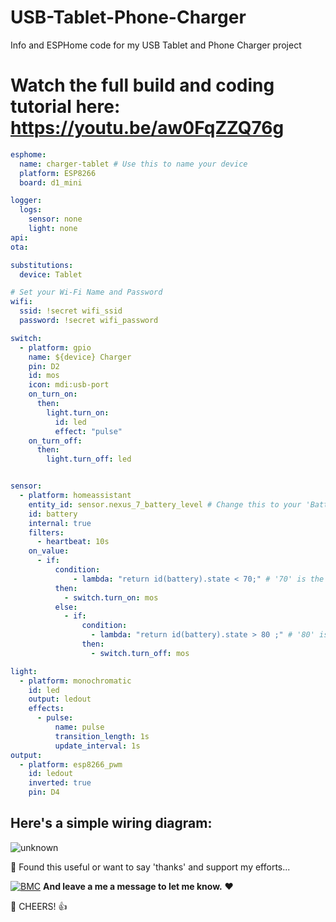 # USB-Tablet-Phone-Charger
Info and ESPHome code for my USB Tablet and Phone Charger project

# Watch the full build and coding tutorial here: https://youtu.be/aw0FqZZQ76g

```yaml
esphome:
  name: charger-tablet # Use this to name your device
  platform: ESP8266
  board: d1_mini

logger:
  logs:
    sensor: none
    light: none
api:
ota:

substitutions:
  device: Tablet

# Set your Wi-Fi Name and Password
wifi:
  ssid: !secret wifi_ssid
  password: !secret wifi_password

switch:
  - platform: gpio
    name: ${device} Charger
    pin: D2
    id: mos
    icon: mdi:usb-port
    on_turn_on:
      then:
        light.turn_on:
          id: led
          effect: "pulse"
    on_turn_off:
      then:
        light.turn_off: led          


sensor:
  - platform: homeassistant
    entity_id: sensor.nexus_7_battery_level # Change this to your 'Battery Level' sensor from the APP
    id: battery
    internal: true
    filters:
      - heartbeat: 10s
    on_value:
      - if:
          condition:
              - lambda: "return id(battery).state < 70;" # '70' is the lower level, change if needed
          then:
            - switch.turn_on: mos
          else:
            - if:
                condition:
                  - lambda: "return id(battery).state > 80 ;" # '80' is the upper level, change if needed
                then:
                  - switch.turn_off: mos

light:
  - platform: monochromatic
    id: led
    output: ledout
    effects:
      - pulse:
          name: pulse
          transition_length: 1s
          update_interval: 1s          
output:
  - platform: esp8266_pwm
    id: ledout
    inverted: true
    pin: D4
```


## Here's a simple wiring diagram:

![unknown](https://user-images.githubusercontent.com/51385971/167420700-e1254c36-e0a4-4f23-8021-fdcc0e4412bb.png)


🎁 Found this useful or want to say 'thanks' and support my efforts...

[![BMC](https://www.buymeacoffee.com/assets/img/custom_images/white_img.png)](https://www.buymeacoffee.com/3ative) **And leave a me a message to let me know.**  ❤

🍺 CHEERS! 👍
